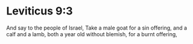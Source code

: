 # Leviticus 9:3

And say to the people of Israel, Take a male goat for a sin offering, and a calf and a lamb, both a year old without blemish, for a burnt offering,
